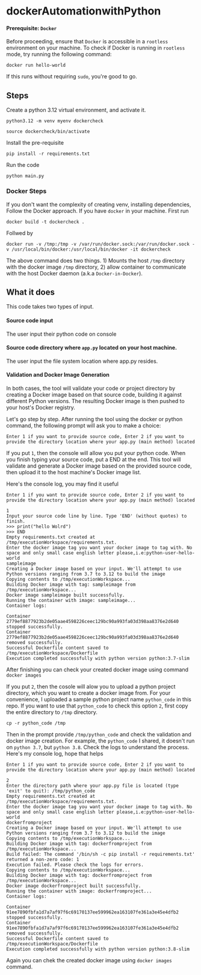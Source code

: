 # dockerAutomationwithPython

#### Prerequisite: `Docker` 

Before proceeding, ensure that `Docker` is accessible in a `rootless` environment on your machine. To check if Docker is running in `rootless` mode, try running the following command: 
```
docker run hello-world
``` 

If this runs without requiring `sudo`, you're good to go.

## Steps
Create a python 3.12 virtual environment, and activate it.
```
python3.12 -m venv myenv dockercheck

source dockercheck/bin/activate
```


Install the pre-requisite
```
pip install -r requirements.txt
```

Run the code 

```
python main.py
```
### Docker Steps
If you don't want the complexity of creating venv, installing dependencies, Follow the Docker approach. If you have `docker` in your machine. First run

```
docker build -t dockercheck .
```
Follwed by 
```
docker run -v /tmp:/tmp -v /var/run/docker.sock:/var/run/docker.sock -v /usr/local/bin/docker:/usr/local/bin/docker -it dockercheck
```
The above command does two things. 1) Mounts the host `/tmp` directory with the docker image `/tmp` directory, 2) allow container to communicate with the host Docker daemon (a.k.a `Docker-in-Docker`). 

## What it does
This code takes two types of input.
#### Source code input
The user input their python code on console
#### Source code directory where `app.py` located on your host machine.
The user input the file system location where app.py resides.
#### Validation and Docker Image Generation
In both cases, the tool will validate your code or project directory by creating a Docker image based on that source code, building it against different Python versions. The resulting Docker image is then pushed to your host's Docker registry.

Let's go step by step. After running the tool using the docker or python command, the following prompt will ask you to make a choice:
```
Enter 1 if you want to provide source code, Enter 2 if you want to provide the directory location where your app.py (main method) located
```

If you put `1`, then the console will allow you put your python code. When you finish typing your source code, put a END at the end. This tool will validate and generate a Docker image based on the provided source code, then upload it to the host machine's Docker image list.

Here's the console log, you may find it useful
```
Enter 1 if you want to provide source code, Enter 2 if you want to provide the directory location where your app.py (main method) located 

1
Input your source code line by line. Type 'END' (without quotes) to finish.
>>> print("hello Wolrd")
>>> END
Empty requirements.txt created at /tmp/executionWorkspace/requirements.txt.
Enter the docker image tag you want your docker image to tag with. No space and only small case english letter please,i.e:python-user-hello-world
sampleimage
Creating a Docker image based on your input. We'll attempt to use Python versions ranging from 3.7 to 3.12 to build the image
Copying contents to /tmp/executionWorkspace...
Building Docker image with tag: sampleimage from /tmp/executionWorkspace...
Docker image sampleimage built successfully.
Running the container with image: sampleimage...
Container logs:
 
Container 2779ef8877923b2de05aae4598226ceec129bc90a993fa03d398aa8376e2d640 stopped successfully.
Container 2779ef8877923b2de05aae4598226ceec129bc90a993fa03d398aa8376e2d640 removed successfully.
Successful Dockerfile content saved to /tmp/executionWorkspace/Dockerfile
Execution completed successfully with python version python:3.7-slim
```
After finishing you can check your created docker image using command `docker images`

If you put `2`, then the cosole will alow you to upload a python project directory, which you want to create a docker image from. For your convenience, I uploaded a sample python project name `python_code` in this repo. If you want to use that `python_code` to check this option `2`, first copy the entire directory to `/tmp` directory.

```
cp -r python_code /tmp
```
Then in the prompt provide `/tmp/python_code` and check the validation and docker image creation. For example, the `python_code` I shared, it doesn't run on `python 3.7`, but `python 3.8`. Check the logs to understand the process.
Here's my console log, hope that helps

```
Enter 1 if you want to provide source code, Enter 2 if you want to provide the directory location where your app.py (main method) located 

2
Enter the directory path where your app.py file is located (type 'exit' to quit): /tmp/python_code
Empty requirements.txt created at /tmp/executionWorkspace/requirements.txt.
Enter the docker image tag you want your docker image to tag with. No space and only small case english letter please,i.e:python-user-hello-world
dockerfromproject
Creating a Docker image based on your input. We'll attempt to use Python versions ranging from 3.7 to 3.12 to build the image
Copying contents to /tmp/executionWorkspace...
Building Docker image with tag: dockerfromproject from /tmp/executionWorkspace...
Build failed: The command '/bin/sh -c pip install -r requirements.txt' returned a non-zero code: 1
Execution failed. Please check the logs for errors.
Copying contents to /tmp/executionWorkspace...
Building Docker image with tag: dockerfromproject from /tmp/executionWorkspace...
Docker image dockerfromproject built successfully.
Running the container with image: dockerfromproject...
Container logs:
 
Container 91ee7890fbfa1d7a7af97f6c69170137ee599962ea163107fe361a3e45e4dfb2 stopped successfully.
Container 91ee7890fbfa1d7a7af97f6c69170137ee599962ea163107fe361a3e45e4dfb2 removed successfully.
Successful Dockerfile content saved to /tmp/executionWorkspace/Dockerfile
Execution completed successfully with python version python:3.8-slim
```
Again you can chek the created docker image using `docker images` command.


